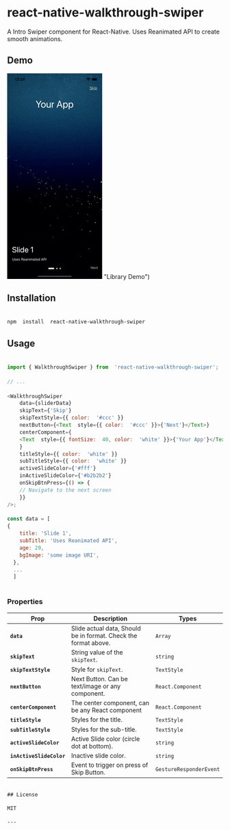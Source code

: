 
# react-native-walkthrough-swiper

  

A Intro Swiper component for React-Native. Uses Reanimated API to create smooth animations.



## Demo

![Demo](https://github.com/naheed-shamim/react-native-walkthrough-swiper/blob/main/example/assets/demo.gif?raw=true) "Library Demo")

## Installation

  

```sh

npm  install  react-native-walkthrough-swiper

```

  

## Usage

  

```js

import { WalkthroughSwiper } from  'react-native-walkthrough-swiper';

// ...

<WalkthroughSwiper
    data={sliderData}
    skipText={'Skip'}
    skipTextStyle={{ color:  '#ccc' }}
    nextButton={<Text  style={{ color:  '#ccc' }}>{'Next'}</Text>}
    centerComponent={
    <Text  style={{ fontSize:  40, color:  'white' }}>{'Your App'}</Text>
    }
    titleStyle={{ color:  'white' }}
    subTitleStyle={{ color:  'white' }}
    activeSlideColor={'#fff'}
    inActiveSlideColor={'#b2b2b2'}
    onSkipBtnPress={() => {
    // Navigate to the next screen
    }}
/>;

const data = [
{
    title: 'Slide 1',
    subTitle: 'Uses Reanimated API',
    age: 29,
    bgImage: 'some image URI',
  },
  ...
  ]
  
  ```
### Properties

| Prop                     | Description                                                     | Types             |
| ------------------------ | --------------------------------------------------------------- | ----------------- |
| **`data`**               | Slide actual data, Should be in format. Check the format above. | `Array`           |
| **`skipText`**           | String value of the `skipText`.                                 | `string`          |
| **`skipTextStyle`**      | Style for `skipText`.                                           | `TextStyle`       |
| **`nextButton`**         | Next Button. Can be text/image or any component.                | `React.Component` |
| **`centerComponent`**    | The center component, can be any React component                | `React.Component` |
| **`titleStyle`**         | Styles for the title.                                           | `TextStyle`       |
| **`subTitleStyle`**      | Styles for the sub-title.                                       | `TextStyle`       |
| **`activeSlideColor`**   | Active Slide color (circle dot at bottom).                      | `string`          |
| **`inActiveSlideColor`** | Inactive slide color.                                           | `string`          |
| **`onSkipBtnPress`**     | Event to trigger on press of Skip Button.                       | `GestureResponderEvent`           |
```

## License

MIT

---

 
